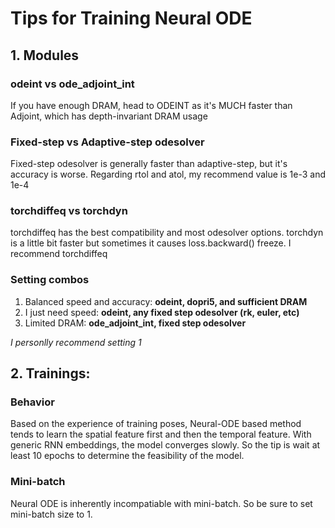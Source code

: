 # Tips for Training Neural ODE

## 1. Modules

### odeint vs ode_adjoint_int
If you have enough DRAM, head to ODEINT as it's MUCH faster than Adjoint, which has depth-invariant DRAM usage

### Fixed-step vs Adaptive-step odesolver
Fixed-step odesolver is generally faster than adaptive-step, but it's accuracy is worse. Regarding rtol and atol, my recommend value is 1e-3 and 1e-4

### torchdiffeq vs torchdyn
torchdiffeq has the best compatibility and most odesolver options. torchdyn is a little bit faster but sometimes it causes loss.backward() freeze. I recommend torchdiffeq

### Setting combos
1. Balanced speed and accuracy: **odeint, dopri5, and sufficient DRAM**
2. I just need speed: **odeint, any fixed step odesolver (rk, euler, etc)**
3. Limited DRAM: **ode_adjoint_int, fixed step odesolver**

*I personlly recommend setting 1*

## 2. Trainings:

### Behavior
Based on the experience of training poses, Neural-ODE based method tends to learn the spatial feature first and then the temporal feature. With generic RNN embeddings, the model converges slowly. So the tip is wait at least 10 epochs to determine the feasibility of the model.

### Mini-batch
Neural ODE is inherently incompatiable with mini-batch. So be sure to set mini-batch size to 1.
